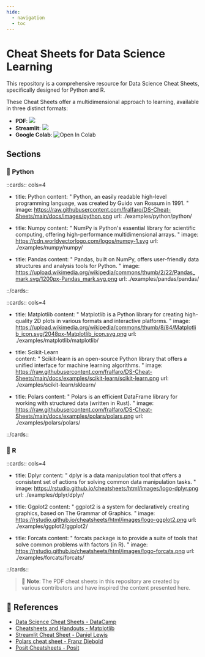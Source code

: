 ```yaml
---
hide:
  - navigation
  - toc
---
```


# Cheat Sheets for Data Science Learning

This repository is a comprehensive resource for Data Science Cheat Sheets, 
specifically designed for Python and R. 

These Cheat Sheets offer a multidimensional approach to learning, available in three distinct formats:

* **PDF**: <img src="https://img.shields.io/badge/Open in PDF-%23FF0000.svg?style=flat-square&logo=adobe&logoColor=white"/> 
* **Streamlit**: <img src="https://static.streamlit.io/badges/streamlit_badge_black_white.svg"/>
* **Google Colab**: <img src="https://colab.research.google.com/assets/colab-badge.svg" alt="Open In Colab"/>

## Sections

### 📗 Python

::cards:: cols=4

- title: Python
  content: "
  Python, an easily readable high-level programming language, was created by Guido van Rossum in 1991.
  "
  image: https://raw.githubusercontent.com/fralfaro/DS-Cheat-Sheets/main/docs/images/python.png
  url: ./examples/python/python/

- title: Numpy
  content: "
  NumPy is Python's essential library for scientific computing, 
  offering high-performance multidimensional arrays.
  "
  image: https://cdn.worldvectorlogo.com/logos/numpy-1.svg
  url: ./examples/numpy/numpy/

- title: Pandas
  content: "
  Pandas, built on NumPy, offers user-friendly data structures and analysis tools for Python.
  "
  image: https://upload.wikimedia.org/wikipedia/commons/thumb/2/22/Pandas_mark.svg/1200px-Pandas_mark.svg.png
  url: ./examples/pandas/pandas/

::/cards::


::cards:: cols=4

- title: Matplotlib
  content: "
  Matplotlib is a Python library for creating high-quality 2D plots in various formats and interactive platforms.
  "
  image: https://upload.wikimedia.org/wikipedia/commons/thumb/8/84/Matplotlib_icon.svg/2048px-Matplotlib_icon.svg.png
  url: ./examples/matplotlib/matplotlib/

- title: Scikit-Learn	
  content: "
  Scikit-learn is an open-source Python library that offers a unified interface for machine learning algorithms.
  "
  image: https://raw.githubusercontent.com/fralfaro/DS-Cheat-Sheets/main/docs/examples/scikit-learn/scikit-learn.png
  url: ./examples/scikit-learn/sklearn/

- title: Polars
  content: "
  Polars is an efficient DataFrame library for working with structured data (written in Rust).
  "
  image: https://raw.githubusercontent.com/fralfaro/DS-Cheat-Sheets/main/docs/examples/polars/polars.png
  url: ./examples/polars/polars/

::/cards::

### 📘 R

::cards:: cols=4

- title: Dplyr
  content: "
  dplyr is a data manipulation tool that offers a consistent set of actions for solving common data manipulation tasks.
  "
  image: https://rstudio.github.io/cheatsheets/html/images/logo-dplyr.png
  url: ./examples/dplyr/dplyr/

- title: Ggplot2
  content: "
  ggplot2 is a system for declaratively creating graphics, based on The Grammar of Graphics.
  "
  image: https://rstudio.github.io/cheatsheets/html/images/logo-ggplot2.png
  url: ./examples/ggplot2/ggplot2/

- title: Forcats
  content: "
  forcats package is to provide a suite of tools that solve common problems with factors (in R).
  "
  image: https://rstudio.github.io/cheatsheets/html/images/logo-forcats.png
  url: ./examples/forcats/forcats/

::/cards::

> 🔑 **Note**: The PDF cheat sheets in this repository are created by various contributors and have inspired the content presented here.

## 📖 References

* [Data Science Cheat Sheets - DataCamp](https://www.datacamp.com/cheat-sheet)
* [Cheatsheets and Handouts - Matplotlib](https://matplotlib.org/cheatsheets/)
* [Streamlit Cheat Sheet - Daniel Lewis](https://github.com/daniellewisDL/streamlit-cheat-sheet)
* [Polars cheat sheet - Franz Diebold](https://github.com/FranzDiebold/polars-cheat-sheet)
* [Posit Cheatsheets - Posit](https://rstudio.github.io/cheatsheets/)


